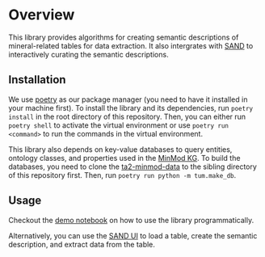 # Overview

This library provides algorithms for creating semantic descriptions of mineral-related tables for data extraction. It also intergrates with [SAND](https://github.com/usc-isi-i2/sand) to interactively curating the semantic descriptions.

## Installation

We use [poetry](https://python-poetry.org/) as our package manager (you need to have it installed in your machine first). To install the library and its dependencies, run `poetry install` in the root directory of this repository. Then, you can either run `poetry shell` to activate the virtual environment or use `poetry run <command>` to run the commands in the virtual environment.

This library also depends on key-value databases to query entities, ontology classes, and properties used in the [MinMod KG](https://minmod.isi.edu/). To build the databases, you need to clone the [ta2-minmod-data](https://github.com/DARPA-CRITICALMAAS/ta2-minmod-data) to the sibling directory of this repository first. Then, run `poetry run python -m tum.make_db`.

## Usage

Checkout the [demo notebook](examples/demo.ipynb) on how to use the library programmatically.

Alternatively, you can use the [SAND UI](https://github.com/usc-isi-i2/sand) to load a table, create the semantic description, and extract data from the table.
